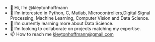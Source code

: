 - 👋 Hi, I’m @kleytonhoffmann
- 👀 I’m interested in Python, C, Matlab, Microcontrollers,Digital Signal Processing, Machine Learning, Computer Vision and Data Science.
- 🌱 I’m currently learning more about Data Science.
- 💞️ I’m looking to collaborate on projects matching my expertise.
- 📫 How to reach me kleytonhoffmann@gmail.com


